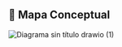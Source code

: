 ## 🧷 Mapa Conceptual

![Diagrama sin título drawio (1)](https://github.com/user-attachments/assets/17f457be-026d-40be-862b-dcc9c9b942b4)
